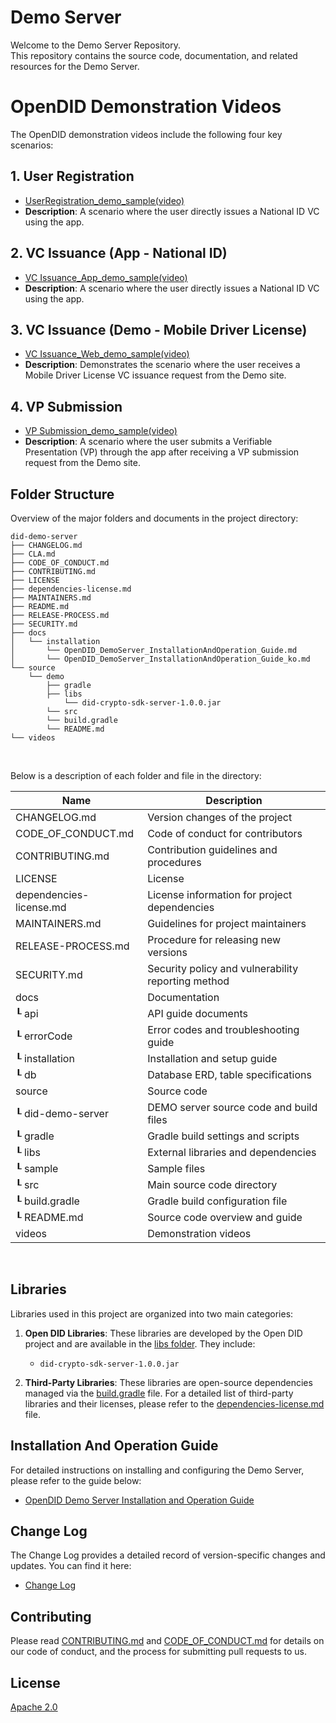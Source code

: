 Demo Server
==

Welcome to the Demo Server Repository. <br>
This repository contains the source code, documentation, and related resources for the Demo Server.

# OpenDID Demonstration Videos

The OpenDID demonstration videos include the following four key scenarios:

## 1. User Registration
- [UserRegistration_demo_sample(video)](videos/OpenDID_Demo_UserRegistration.mov)
- **Description**: A scenario where the user directly issues a National ID VC using the app.

## 2. VC Issuance (App - National ID)
- [VC Issuance_App_demo_sample(video)](videos/OpenDID_Demo_VCIssuance_App.mov)
- **Description**: A scenario where the user directly issues a National ID VC using the app.

## 3. VC Issuance (Demo - Mobile Driver License)
- [ VC Issuance_Web_demo_sample(video)](videos/OpenDID_Demo_VCIssuance_Demo.mov)
- **Description**: Demonstrates the scenario where the user receives a Mobile Driver License VC issuance request from the Demo site.

## 4. VP Submission
- [VP Submission_demo_sample(video)](videos/OpenDID_Demo_VPSubmission.mov)
- **Description**: A scenario where the user submits a Verifiable Presentation (VP) through the app after receiving a VP submission request from the Demo site.

## Folder Structure
Overview of the major folders and documents in the project directory:

```
did-demo-server
├── CHANGELOG.md
├── CLA.md
├── CODE_OF_CONDUCT.md
├── CONTRIBUTING.md
├── LICENSE
├── dependencies-license.md
├── MAINTAINERS.md
├── README.md
├── RELEASE-PROCESS.md
├── SECURITY.md
├── docs
│   └── installation
│       └── OpenDID_DemoServer_InstallationAndOperation_Guide.md
│       └── OpenDID_DemoServer_InstallationAndOperation_Guide_ko.md
└── source
    └── demo
        ├── gradle
        ├── libs
            └── did-crypto-sdk-server-1.0.0.jar
        └── src
        └── build.gradle
        └── README.md
└── videos
```

<br/>

Below is a description of each folder and file in the directory:

| Name                    | Description                                         |
| ----------------------- | --------------------------------------------------- |
| CHANGELOG.md            | Version changes of the project                      |
| CODE_OF_CONDUCT.md      | Code of conduct for contributors                    |
| CONTRIBUTING.md         | Contribution guidelines and procedures              |
| LICENSE                 | License                                             |
| dependencies-license.md | License information for project dependencies        |
| MAINTAINERS.md          | Guidelines for project maintainers                  |
| RELEASE-PROCESS.md      | Procedure for releasing new versions                |
| SECURITY.md             | Security policy and vulnerability reporting method  |
| docs                    | Documentation                                       |
| ┖ api                   | API guide documents                                 |
| ┖ errorCode             | Error codes and troubleshooting guide               |
| ┖ installation          | Installation and setup guide                        |
| ┖ db                    | Database ERD, table specifications                  |
| source                  | Source code                                         |
| ┖ did-demo-server       | DEMO server source code and build files             |
| ┖ gradle                | Gradle build settings and scripts                   |
| ┖ libs                  | External libraries and dependencies                 |
| ┖ sample                | Sample files                                        |
| ┖ src                   | Main source code directory                          |
| ┖ build.gradle          | Gradle build configuration file                     |
| ┖ README.md             | Source code overview and guide                      |
| videos                  | Demonstration videos                                |

<br/>


## Libraries

Libraries used in this project are organized into two main categories:

1. **Open DID Libraries**: These libraries are developed by the Open DID project and are available in the [libs folder](source/demo/libs). They include:

   - `did-crypto-sdk-server-1.0.0.jar`

2. **Third-Party Libraries**: These libraries are open-source dependencies managed via the [build.gradle](source/demo/build.gradle) file. For a detailed list of third-party libraries and their licenses, please refer to the [dependencies-license.md](dependencies-license.md) file.

## Installation And Operation Guide

For detailed instructions on installing and configuring the Demo Server, please refer to the guide below:
- [OpenDID Demo Server Installation and Operation Guide](docs/installation/OpenDID_DemoServer_InstallationAndOperation_Guide.md)  

## Change Log

The Change Log provides a detailed record of version-specific changes and updates. You can find it here:
- [Change Log](./CHANGELOG.md)  

## Contributing

Please read [CONTRIBUTING.md](CONTRIBUTING.md) and [CODE_OF_CONDUCT.md](CODE_OF_CONDUCT.md) for details on our code of conduct, and the process for submitting pull requests to us.

## License
[Apache 2.0](LICENSE)